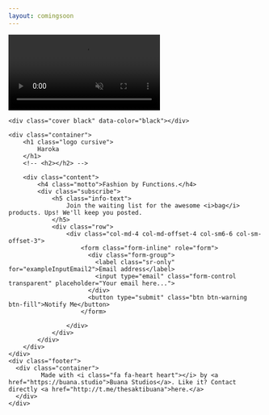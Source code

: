 ```yaml
---
layout: comingsoon
---
```


<div class="main" style="background-image: url('./assets/images/video_bg.jpg')">
        <video id="video_background" preload="auto" autoplay="true" playsinline="true" playinline="true" loop="loop" muted="muted" volume="0" class="appl1-hdvd-xx">
            <source src="./assets/videos/bandung-gedung-sate.webm" type="video/webm">
            <source src="./assets/videos/bandung-gedung-sate.mp4" type="video/mp4">
            Video not supported
        </video>
<!--    Change the image source '/images/rick.jpg')" with your favourite image.     -->

    <div class="cover black" data-color="black"></div>

<!--   You can change the black color for the filter with those colors: blue, green, red, orange       -->

    <div class="container">
        <h1 class="logo cursive">
            Haroka
        </h1>
        <!-- <h2></h2> -->
<!--  H1 can have 2 designs: "logo" and "logo cursive"           -->

        <div class="content">
            <h4 class="motto">Fashion by Functions.</h4>
            <div class="subscribe">
                <h5 class="info-text">
                    Join the waiting list for the awesome <i>bag</i> products. Ups! We'll keep you posted.
                </h5>
                <div class="row">
                    <div class="col-md-4 col-md-offset-4 col-sm6-6 col-sm-offset-3">
                        <form class="form-inline" role="form">
                          <div class="form-group">
                            <label class="sr-only" for="exampleInputEmail2">Email address</label>
                            <input type="email" class="form-control transparent" placeholder="Your email here...">
                          </div>
                          <button type="submit" class="btn btn-warning btn-fill">Notify Me</button>
                        </form>

                    </div>
                </div>
            </div>
        </div>
    </div>
    <div class="footer">
      <div class="container">
             Made with <i class="fa fa-heart heart"></i> by <a href="https://buana.studio">Buana Studios</a>. Like it? Contact directly <a href="http://t.me/thesaktibuana">here.</a>
      </div>
    </div>
 </div>